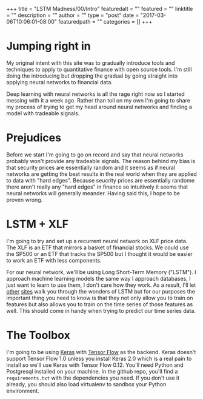 +++
title = "LSTM Madness/00/Intro"
featuredalt = ""
featured = ""
linktitle = ""
description = ""
author = ""
type = "post"
date = "2017-03-06T10:06:01-08:00"
featuredpath = ""
categories = []
+++

# Jumping right in

My original intent with this site was to gradually introduce tools and techniques to apply to quantitative finance with open source tools.  I'm still doing the introducing but dropping the gradual by going straight into applying neural networks to financial data.

Deep learning with neural networks is all the rage right now so I started messing with it a week ago. Rather than toil on my own I'm going to share my process of trying to get my head around neural networks and finding a model with tradeable signals.

# Prejudices

Before we start I'm going to go on record and say that neural networks probably won't provide any tradeable signals. The reason behind my bias is that security prices are essentially random and it seems as if neural networks are getting the best results in the real world when they are applied to data with "hard edges". Because seucrity prices are essentially randome there aren't really any "hard edges" in finance so intuitively it seems that neural networks will generally meander. Having said this, I hope to be proven wrong.

# LSTM + XLF

I'm going to try and set up a recurrent neural network on XLF price data. The XLF is an ETF that mirrors a basket of financial stocks. We could use the SP500 or an ETF that tracks the SP500 but I thought it would be easier to work an ETF with less components.

For our neural network, we'll be using Long Short-Term Memory ("LSTM"). I approach machine learning models the same way I approach databases, I just want to learn to use them, I don't care how they work. As a result, I'll let [other](http://colah.github.io/posts/2015-08-Understanding-LSTMs/) [sites](https://deeplearning4j.org/lstm) walk you through the wonders of LSTM but for our purposes the important thing you need to know is that they not only allow you to train on features but also allows you to train on the time series of those features as well. This should come in handy when trying to predict our time series data.


# The Toolbox

I'm going to be using [Keras](https://keras.io/) with [Tensor Flow](https://www.tensorflow.org/) as the backend. Keras doesn't support Tensor Flow 1.0 unless you install Keras 2.0 which is a real pain to install so we'll use Keras with Tensor Flow 0.12.  You'll need Python and Postgresql installed on your machine. In the github repo, you'll find a `requirements.txt` with the dependencies you need. If you don't use it already, you should also load virtualenv to sandbox your Python environment.
